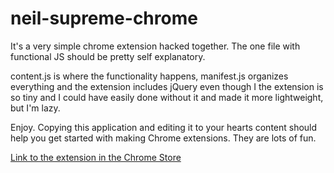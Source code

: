 neil-supreme-chrome
===================

It's a very simple chrome extension hacked together. The one file with functional JS should be pretty self explanatory.

content.js is where the functionality happens, manifest.js organizes everything and the extension includes jQuery even though I the extension is so tiny and I could have easily done without it and made it more lightweight, but I'm lazy.

Enjoy. Copying this application and editing it to your hearts content should help you get started with making Chrome extensions. They are lots of fun.

[Link to the extension in the Chrome Store](https://chrome.google.com/webstore/detail/same-picture-of-dave-coul/cgeabdckhppkgainjcafbhljmemhaaek) 
